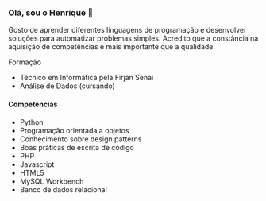 ### Olá, sou o Henrique 👋

Gosto de aprender diferentes linguagens de programação e desenvolver soluções para automatizar problemas simples. Acredito que a constância na aquisição de competências é mais importante que a qualidade.

Formação
* Técnico em Informática pela Firjan Senai
* Análise de Dados (cursando)

#### Competências
* Python
* Programação orientada a objetos
* Conhecimento sobre design patterns
* Boas práticas de escrita de código
* PHP
* Javascript
* HTML5
* MySQL Workbench
* Banco de dados relacional

<!--
**henrique-esilva/henrique-esilva** is a ✨ _special_ ✨ repository because its `README.md` (this file) appears on your GitHub profile.

Here are some ideas to get you started:

- 🔭 I’m currently working on ...
- 🌱 I’m currently learning ...
- 👯 I’m looking to collaborate on ...
- 🤔 I’m looking for help with ...
- 💬 Ask me about ...
- 📫 How to reach me: ...
- 😄 Pronouns: ...
- ⚡ Fun fact: ...
--!>
